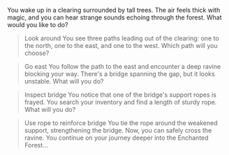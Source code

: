 You wake up in a clearing surrounded by tall trees. The air feels thick with magic, and you can hear strange sounds echoing through the forest.
What would you like to do?

> Look around
You see three paths leading out of the clearing: one to the north, one to the east, and one to the west. Which path will you choose?

> Go east
You follow the path to the east and encounter a deep ravine blocking your way. There's a bridge spanning the gap, but it looks unstable.
What will you do?

> Inspect bridge
You notice that one of the bridge's support ropes is frayed. You search your inventory and find a length of sturdy rope.
What will you do?

> Use rope to reinforce bridge
You tie the rope around the weakened support, strengthening the bridge. Now, you can safely cross the ravine.
You continue on your journey deeper into the Enchanted Forest...
